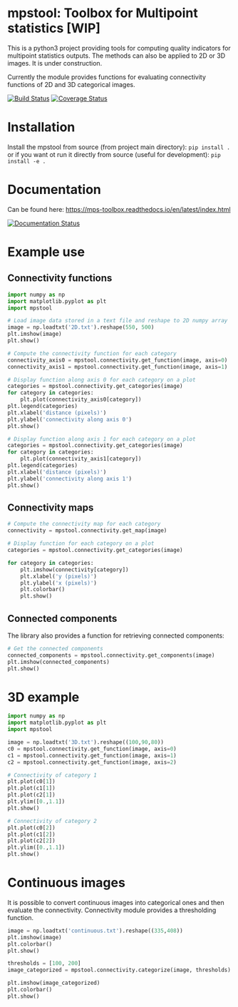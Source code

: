 # mpstool: Toolbox for Multipoint statistics [WIP]

This is a python3 project providing tools for computing quality indicators for multipoint statistics outputs.
The methods can also be applied to 2D or 3D images.
It is under construction.

Currently the module provides functions for evaluating connectivity functions of 2D and 3D categorical images.

[![Build Status](https://travis-ci.org/UniNE-CHYN/mps_toolbox.svg?branch=master)](https://travis-ci.org/UniNE-CHYN/mps_toolbox)
[![Coverage Status](https://coveralls.io/repos/github/UniNE-CHYN/mps_toolbox/badge.svg)](https://coveralls.io/github/UniNE-CHYN/mps_toolbox)

# Installation
Install the mpstool from source (from project main directory):
```pip install .```
or if you want ot run it directly from source (useful for development):
```pip install -e .```

# Documentation

Can be found here: https://mps-toolbox.readthedocs.io/en/latest/index.html

[![Documentation Status](https://readthedocs.org/projects/mps-toolbox/badge/?version=latest)](https://mps-toolbox.readthedocs.io/en/latest/?badge=latest)                

# Example use

## Connectivity functions
```python
import numpy as np
import matplotlib.pyplot as plt
import mpstool

# Load image data stored in a text file and reshape to 2D numpy array
image = np.loadtxt('2D.txt').reshape(550, 500)
plt.imshow(image)
plt.show()

# Compute the connectivity function for each category
connectivity_axis0 = mpstool.connectivity.get_function(image, axis=0)
connectivity_axis1 = mpstool.connectivity.get_function(image, axis=1)

# Display function along axis 0 for each category on a plot
categories = mpstool.connectivity.get_categories(image)
for category in categories:
    plt.plot(connectivity_axis0[category])
plt.legend(categories)
plt.xlabel('distance (pixels)')
plt.ylabel('connectivity along axis 0')
plt.show()

# Display function along axis 1 for each category on a plot
categories = mpstool.connectivity.get_categories(image)
for category in categories:
    plt.plot(connectivity_axis1[category])
plt.legend(categories)
plt.xlabel('distance (pixels)')
plt.ylabel('connectivity along axis 1')
plt.show()
```

## Connectivity maps
```python
# Compute the connectivity map for each category
connectivity = mpstool.connectivity.get_map(image)

# Display function for each category on a plot
categories = mpstool.connectivity.get_categories(image)

for category in categories:
    plt.imshow(connectivity[category])
    plt.xlabel('y (pixels)')
    plt.ylabel('x (pixels)')
    plt.colorbar()
    plt.show()
```


## Connected components
The library also provides a function for retrieving connected components:
```python
# Get the connected components
connected_components = mpstool.connectivity.get_components(image)
plt.imshow(connected_components)
plt.show()
```

# 3D example

```python
import numpy as np
import matplotlib.pyplot as plt
import mpstool

image = np.loadtxt('3D.txt').reshape((100,90,80))
c0 = mpstool.connectivity.get_function(image, axis=0)
c1 = mpstool.connectivity.get_function(image, axis=1)
c2 = mpstool.connectivity.get_function(image, axis=2)

# Connectivity of category 1
plt.plot(c0[1])
plt.plot(c1[1])
plt.plot(c2[1])
plt.ylim([0.,1.1])
plt.show()

# Connectivity of category 2
plt.plot(c0[2])
plt.plot(c1[2])
plt.plot(c2[2])
plt.ylim([0.,1.1])
plt.show()
```

# Continuous images

It is possible to convert continuous images into categorical ones and then evaluate the connectivity.
Connectivity module provides a thresholding function.

```python
image = np.loadtxt('continuous.txt').reshape((335,408))
plt.imshow(image)
plt.colorbar()
plt.show()

thresholds = [100, 200]
image_categorized = mpstool.connectivity.categorize(image, thresholds)

plt.imshow(image_categorized)
plt.colorbar()
plt.show()
```

